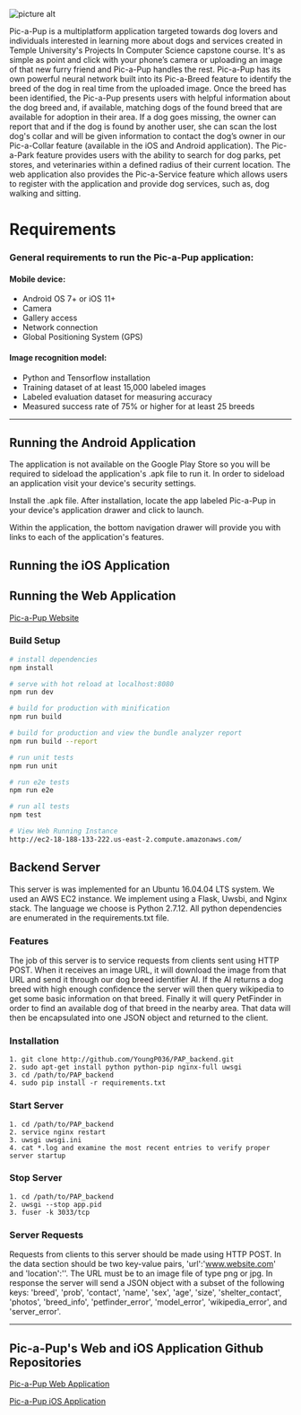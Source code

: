![picture alt](http://ec2-18-188-133-222.us-east-2.compute.amazonaws.com/static/img/pap.4fb43f2.png "Pic-a-Pup Logo")

Pic-a-Pup is a multiplatform application targeted towards dog lovers and individuals interested in learning more about dogs and services created in Temple University's Projects In Computer Science capstone course. It's as simple as point and click with your phone’s camera or uploading an image of that new furry friend and Pic-a-Pup handles the rest. Pic-a-Pup has its own powerful neural network built into its Pic-a-Breed feature to identify the breed of the dog in real time from the uploaded image. Once the breed has been identified, the Pic-a-Pup presents users with helpful information about the dog breed and, if available, matching dogs of the found breed that are available for adoption in their area. If a dog goes missing, the owner can report that and if the dog is found by another user, she can scan the lost dog's collar and will be given information to contact the dog’s owner in our Pic-a-Collar feature (available in the iOS and Android application). The Pic-a-Park feature provides users with the ability to search for dog parks, pet stores, and veterinaries within a defined radius of their current location. The web application also provides the Pic-a-Service feature which allows users to register with the application and provide dog services, such as, dog walking and sitting.

# Requirements

### General requirements to run the Pic-a-Pup application:
#### Mobile device:
* Android OS 7+ or iOS 11+ 
* Camera 
* Gallery access 
* Network connection 
* Global Positioning System (GPS)

#### Image recognition model:
* Python and Tensorflow installation 
* Training dataset of at least 15,000 labeled images 
* Labeled evaluation dataset for measuring accuracy 
* Measured success rate of 75% or higher for at least 25 breeds 

---

## Running the Android Application

The application is not available on the Google Play Store so you will be required to sideload the application's .apk file to run it.  In order to sideload an application visit your device's security settings.

Install the .apk file. After installation, locate the app labeled Pic-a-Pup in your device's application drawer and click to launch.

Within the application, the bottom navigation drawer will provide you with links to each of the application's features.

## Running the iOS Application

## Running the Web Application

<a href="http://ec2-18-188-133-222.us-east-2.compute.amazonaws.com/">Pic-a-Pup Website</a>

### Build Setup

``` bash
# install dependencies
npm install

# serve with hot reload at localhost:8080
npm run dev

# build for production with minification
npm run build

# build for production and view the bundle analyzer report
npm run build --report

# run unit tests
npm run unit

# run e2e tests
npm run e2e

# run all tests
npm test

# View Web Running Instance
http://ec2-18-188-133-222.us-east-2.compute.amazonaws.com/
```

## Backend Server

This server is was implemented for an Ubuntu 16.04.04 LTS system. We used an AWS EC2 instance.
We implement using a Flask, Uwsbi, and Nginx stack. The language we choose is Python 2.7.12. 
All python dependencies are enumerated in the requirements.txt file.

### Features

The job of this server is to service requests from clients sent using HTTP POST. When it receives
an image URL, it will download the image from that URL and send it through our dog breed identifier 
AI. If the AI returns a dog breed with high enough confidence the server will then query wikipedia
to get some basic information on that breed. Finally it will query PetFinder in order to find an 
available dog of that breed in the nearby area. That data will then be encapsulated into one JSON 
object and returned to the client.

### Installation

	1. git clone http://github.com/YoungP036/PAP_backend.git
	2. sudo apt-get install python python-pip nginx-full uwsgi
	3. cd /path/to/PAP_backend	
	4. sudo pip install -r requirements.txt

### Start Server

	1. cd /path/to/PAP_backend
	2. service nginx restart
	3. uwsgi uwsgi.ini
	4. cat *.log and examine the most recent entries to verify proper server startup

### Stop Server

	1. cd /path/to/PAP_backend
	2. uwsgi --stop app.pid
	3. fuser -k 3033/tcp

### Server Requests

Requests from clients to this server should be made using HTTP POST. In the data section should be two 
key-value pairs, 'url':'www.website.com' and 'location':'<zipcode>'. The URL must be to an image file 
of type png or jpg. 
In response the server will send a JSON object with a subset of the following keys:
'breed', 'prob', 'contact', 'name', 'sex', 'age', 'size', 'shelter_contact', 'photos', 'breed_info',
'petfinder_error', 'model_error', 'wikipedia_error', and 'server_error'.
  
  ---

## Pic-a-Pup's Web and iOS Application Github Repositories

<a href="https://github.com/drwitteck/Pic-a-Pup">Pic-a-Pup Web Application</a>

<a href="https://github.com/illphil610/Pic.a.Pup">Pic-a-Pup iOS Application</a>
